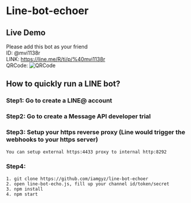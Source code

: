 # Line-bot-echoer

## Live Demo  
Please add this bot as your friend  
ID: @mvi1138r  
LINK: https://line.me/R/ti/p/%40mvi1138r  
QRCode:
![QRCode](http://qr-official.line.me/L/EsChPOPPvY.png)  

## How to quickly run a LINE bot?  

### Step1: Go to create a LINE@ account  
### Step2: Go to create a Message API developer trial  
### Step3: Setup your https reverse proxy (Line would trigger the webhooks to your https server)
```
You can setup external https:4433 proxy to internal http:8292
```
### Step4:  
```
1. git clone https://github.com/iamgyz/line-bot-echoer  
2. open line-bot-echo.js, fill up your channel id/token/secret 
3. npm install
4. npm start
```

